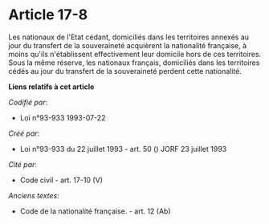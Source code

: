 # Article 17-8

Les nationaux de l'Etat cédant, domiciliés dans les territoires annexés au jour du transfert de la souveraineté acquièrent la
nationalité française, à moins qu'ils n'établissent effectivement leur domicile hors de ces territoires. Sous la même
réserve, les nationaux français, domiciliés dans les territoires cédés au jour du transfert de la souveraineté perdent cette
nationalité.

**Liens relatifs à cet article**

_Codifié par_:

  - Loi n°93-933 1993-07-22

_Créé par_:

  - Loi n°93-933 du 22 juillet 1993 - art. 50 () JORF 23 juillet 1993

_Cité par_:

  - Code civil - art. 17-10 (V)

_Anciens textes_:

  - Code de la nationalité française. - art. 12 (Ab)
